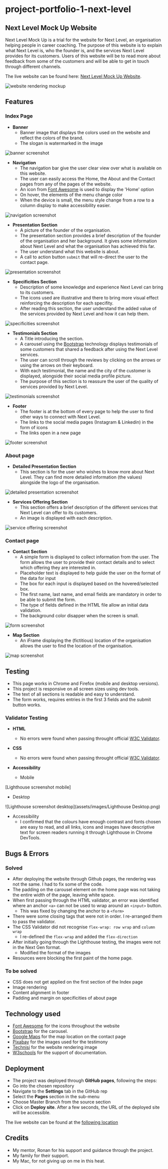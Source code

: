 # project-portfolio-1-next-level

## Next Level Mock Up Website

Next Level Mock Up is a trial for the website for Next Level, an organisation helping people in career coaching. The purpose of this website is to explain what Next Level is, who the founder is, and the services Next Level provides for its customers. Users of this website will be to read more about feedback from some of the customers and will be able to get in touch through different channels. 

The live website can be found here: [Next Level Mock Up Website](https://nfepb.github.io/project-portfolio-1-next-level/index.html).

![website rendering mockup](assets/images/website-mockup.png)

## Features

### Index Page

- **Banner**
  - Banner image that displays the colors used on the website and reflect the colors of the brand.
  - The slogan is watermarked in the image

![banner screenshot](assets/images/banner-screenshot.png)

- **Navigation**
  - The navigation bar give the user clear view over what is available on this website. 
  - The user can easily access the Home, the About and the Contact pages from any of the pages of the website. 
  - An icon from [Font Awesome](https://fontawesome.com/) is used to display the 'Home' option
  - On hover, the elements of the menu change color
  - When the device is small, the menu style change from a row to a column display to make accessibility easier.
 
![navigation screenshot](assets/images/menu-screenshot.png)

- **Presentation Section**
  - A picture of the founder of the organisation.
  - The presentation section provides a brief description of the founder of the organisation and her background. It gives some information about Next Level and what the organisation has achieved this far.
  - The user understand what this website is about.
  - A call to action button ```submit``` that will re-direct the user to the contact page.

![presentation screenshot](assets/images/presentation-screenshot.png)

- **Specificities Section**
  - Description of some knowledge and experience Next Level can bring to its customers.
  - The icons used are illustrative and there to bring more visual effect reinforcing the description for each specifity.
  - After reading this section, the user understand the added value of the services provided by Next Level and how it can help them.

![specificities screenshot](assets/images/specificities-screenshot.png)

- **Testimonials Section**
  - A Title introducing the section.
  - A carousel using the [Bootstrap](https://getbootstrap.com/) technology displays testimonials of some customers that shared a feedback after using the Next Level services. 
  - The user can scroll through the reviews by clicking on the arrows or using the arrows on their keyboard.
  - With each testimonial, the name and the city of the customer is displayed, alongside their social media profile picture.
  - The purpose of this section is to reassure the user of the quality of services provided by Next Level.

![testimonials screenshot](assets/images/testimonials-screenshot.png)

- **Footer**
  - The footer is at the bottom of every page to help the user to find other ways to connect with Next Level.
  - The links to the social media pages (Instagram & Linkedin) in the form of icons
  - The links open in a new page

![footer screenshot](assets/images/footer-screenshot.png)

### About page

- **Detailed Presentation Section**
  - This section is for the user who wishes to know more about Next Level. They can find more detailed information (the values) alongside the logo of the organisation.

![detailed presentation screenshot](assets/images/about-next-level-screenshot.png)

- **Services Offering Section**
  - This section offers a brief description of the different services that Next Level can offer to its customers. 
  - An image is displayed with each description.

![service offering screenshot](assets/images/service-offering-screenshot.png)

### Contact page

- **Contact Section**
  - A simple form is displayed to collect information from the user. The form allows the user to provide their contact details and to select which offering they are interested in.
  - Placeholder text is displayed to help guide the user on the format of the data for input
  - The box for each input is displayed based on the hovered/selected box.
  - The first name, last name, and email fields are mandatory in order to be able to submit the form. 
  - The type of fields defined in the HTML file allow an initial data validation.
  - The background color disapper when the screen is small.

![form screenshot](assets/images/form-screenshot.png)

- **Map Section**
  - An iFrame displaying the (fictitious) location of the organisation allows the user to find the location of the organisation.

![map screenshot](assets/images/map-screenshot.png)

## Testing
- This page works in Chrome and Firefox (mobile and desktop versions).
- This project is responsive on all screen sizes using dev tools.
- The text of all sections is readable and easy to understand.
- The form works, requires entries in the first 3 fields and the submit button works.

### Validator Testing

- **HTML**
  - No errors were found when passing throught official [W3C Validator](https://validator.w3.org/#validate_by_input).

- **CSS**
  - No errors were found when passing throught official [W3C Validator](https://jigsaw.w3.org/css-validator/validator).

- **Accessibility**
  - Mobile

[Lighthouse screenshot mobile]

  - Desktop

![Lighthouse screenshot desktop](assets/images/Lighthouse Desktop.png)

  - Accessibility
    - I confirmed that the colours have enough contrast and fonts chosen are easy to read, and all links, icons and images have descriptive text for screen readers running it through Lighthouse in Chrome DevTools.

## Bugs & Errors

### Solved

- After deploying the website through Github pages, the rendering was not the same. I had to fix some of the code.
- The padding on the carousel element on the home page was not taking the entire width of the page, leaving white space. 
- When first passing through the HTML validator, an error was identified where an anchor ```<a>``` can not be used to wrap around an ```<input>``` button.
  - This was fixed by changing the anchor to a ```<form>```
- There were some closing tags that were not in order. I re-arranged them to pass the validator.
- The CSS Validator did not recognise ```flex-wrap: row wrap``` and ```column wrap``` 
  - I re-defined the ```flex-wrap``` and added the ```flex-direction```
- After initially going through the Lighthouse testing, the images were not in the Next Gen format.
  - Modified the format of the images
- Resources were blocking the first paint of the home page.

### To be solved

- CSS does not get applied on the first section of the Index page
- Image rendering
- Content alignment in footer
- Padding and margin on specificities of about page

## Technology used

- [Font Awesome](https://fontawesome.com/) for the icons throughout the website
- [Bootstrap](https://getbootstrap.com/docs/5.2/components/carousel/) for the carousel.
- [Google Maps](https://developers.google.com/maps/documentation/javascript/adding-a-google-map) for the map location on the contact page
- [Pixabay](https://pixabay.com/) for the images used for the testimony
- [Technisi](http://techsini.com/) for the website rendering image
- [W3schools](https://www.w3schools.com/) for the support of documentation.

## Deployment

- The project was deployed through **GitHub pages**, following the steps:
- Go into the chosen repository
- Navigate to the **Settings** tab in the GitHub rep
- Select the **Pages** section in the sub-menu
- Choose Master Branch from the source section
- Click on **Deploy site**. After a few seconds, the URL of the deployed site will be accessible.

The live website can be found at the [following location](https://nfepb.github.io/Portfolio-Project-1/)

## Credits

- My mentor, Ronan for his support and guidance through the project.
- My family for their support.
- My Mac, for not giving up on me in this heat.
